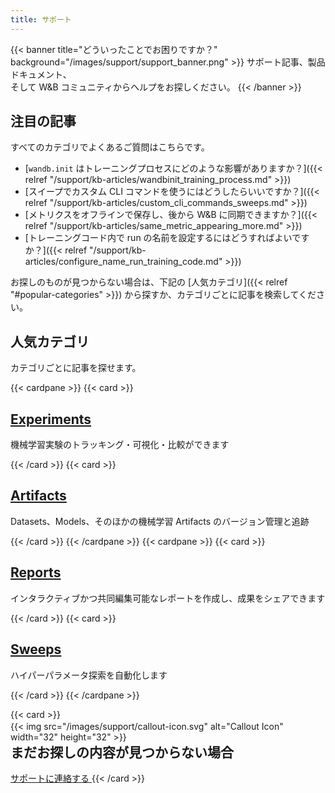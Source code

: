 ```yaml
---
title: サポート
---
```


{{< banner title="どういったことでお困りですか？" background="/images/support/support_banner.png" >}}
サポート記事、製品ドキュメント、<br>
そして W&B コミュニティからヘルプをお探しください。
{{< /banner >}}

## 注目の記事

すべてのカテゴリでよくあるご質問はこちらです。

* [`wandb.init` はトレーニングプロセスにどのような影響がありますか？]({{< relref "/support/kb-articles/wandbinit_training_process.md" >}})
* [スイープでカスタム CLI コマンドを使うにはどうしたらいいですか？]({{< relref "/support/kb-articles/custom_cli_commands_sweeps.md" >}})
* [メトリクスをオフラインで保存し、後から W&B に同期できますか？]({{< relref "/support/kb-articles/same_metric_appearing_more.md" >}})
* [トレーニングコード内で run の名前を設定するにはどうすればよいですか？]({{< relref "/support/kb-articles/configure_name_run_training_code.md" >}})

お探しのものが見つからない場合は、下記の [人気カテゴリ]({{< relref "#popular-categories" >}}) から探すか、カテゴリごとに記事を検索してください。

## 人気カテゴリ

カテゴリごとに記事を探せます。

{{< cardpane >}}
  {{< card >}}
    <a href="/support/experiments">
      <h2 className="card-title">Experiments</h2>
    </a>
    <p className="card-content">機械学習実験のトラッキング・可視化・比較ができます</p>
    </a>
  {{< /card >}}
  {{< card >}}
    <a href="/support/artifacts">
      <h2 className="card-title">Artifacts</h2>
    </a>
    <p className="card-content">Datasets、Models、そのほかの機械学習 Artifacts のバージョン管理と追跡</p>
  {{< /card >}}
{{< /cardpane >}}
{{< cardpane >}}
  {{< card >}}
    <a href="/support/reports">
      <h2 className="card-title">Reports</h2>
    </a>
    <p className="card-content">インタラクティブかつ共同編集可能なレポートを作成し、成果をシェアできます</p>
  {{< /card >}}
  {{< card >}}
    <a href="/support/sweeps">
      <h2 className="card-title">Sweeps</h2>
    </a>
    <p className="card-content">ハイパーパラメータ探索を自動化します</p>
  {{< /card >}}
{{< /cardpane >}}

{{< card >}}
  <div className="card-banner-icon" style="float:left;margin-right:10px !important; margin-top: -12px !important">
    {{< img src="/images/support/callout-icon.svg" alt="Callout Icon" width="32" height="32" >}}
  </div>
  <h2>まだお探しの内容が見つからない場合</h2>
  <a href="mailto:support@wandb.com" className="contact-us-button">
    サポートに連絡する
  </a>
 {{< /card >}}